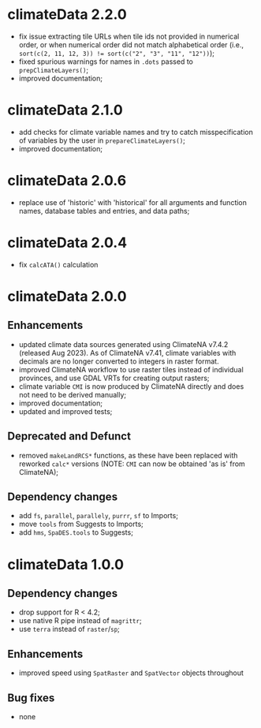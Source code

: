# climateData 2.2.0

- fix issue extracting tile URLs when tile ids not provided in numerical order, or when numerical order did not match alphabetical order (i.e., `sort(c(2, 11, 12, 3)) != sort(c("2", "3", "11", "12"))`);
- fixed spurious warnings for names in `.dots` passed to `prepClimateLayers()`;
- improved documentation;

# climateData 2.1.0

- add checks for climate variable names and try to catch misspecification of variables by the user in `prepareClimateLayers()`;
- improved documentation;

# climateData 2.0.6

- replace use of 'historic' with 'historical' for all arguments and function names, database tables and entries, and data paths;

# climateData 2.0.4

- fix `calcATA()` calculation

# climateData 2.0.0

## Enhancements

- updated climate data sources generated using ClimateNA v7.4.2 (released Aug 2023). As of ClimateNA v7.41, climate variables with decimals are no longer converted to integers in raster format.
- improved ClimateNA workflow to use raster tiles instead of individual provinces, and use GDAL VRTs for creating output rasters;
- climate variable `CMI` is now produced by ClimateNA directly and does not need to be derived manually;
- improved documentation;
- updated and improved tests;

## Deprecated and Defunct

- removed `makeLandRCS*` functions, as these have been replaced with reworked `calc*` versions (NOTE: `CMI` can now be obtained 'as is' from ClimateNA);

## Dependency changes

- add `fs`, `parallel`, `parallely`, `purrr`, `sf` to Imports;
- move `tools` from Suggests to Imports;
- add `hms`, `SpaDES.tools` to Suggests;

# climateData 1.0.0

## Dependency changes

- drop support for R < 4.2;
- use native R pipe instead of `magrittr`;
- use `terra` instead of `raster`/`sp`;

## Enhancements

- improved speed using `SpatRaster` and `SpatVector` objects throughout

## Bug fixes
- none
